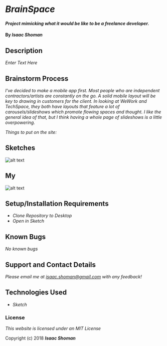 # _BrainSpace_

#### _Project mimicking what it would be like to be a freelance developer._

#### By _**Isaac Shoman**_

## Description

_Enter Text Here_

## Brainstorm Process

_I've decided to make a mobile app first. Most people who are independent contractors/artists are constantly on the go. A solid mobile layout will be key to drawing in customers for the client._
_In looking at WeWork and TechSpace, they both have layouts that feature a lot of carousels/slideshows which promote flowing spaces and thought. I like the general idea of that, but I think having a whole page of slideshows is a little overpowering._

_Things to put on the site:_

## Sketches

![alt text](imgs/adidas-page.png)

## My

![alt text](imgs/my-page.png)

## Setup/Installation Requirements

* _Clone Repository to Desktop_
* _Open in Sketch_

## Known Bugs

_No known bugs_

## Support and Contact Details

_Please email me at isaac.shoman@gmail.com with any feedback!_

## Technologies Used

* _Sketch_

### License

*This website is licensed under an MIT License*

Copyright (c) 2018 **_Isaac Shoman_**
